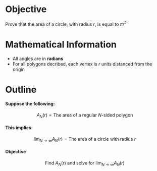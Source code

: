 # Objective
Prove that the area of a circle, with radius $r$, is equal to $\pi{r}^2$

# Mathematical Information
- All angles are in **radians**
- For all polygons decribed, each vertex is $r$ units distanced from the origin 

# Outline
#### Suppose the following:
$$A_N(r)=\text{The area of a regular $N$-sided polygon}$$
#### This implies:
$$\lim_{N\rightarrow{\infty}}A_N(r)=\text{The area of a circle with radius $r$}$$
#### Objective
$$\text{Find }A_N(r)\text{ and solve for }\lim_{N\rightarrow{\infty}}A_N(r)$$

